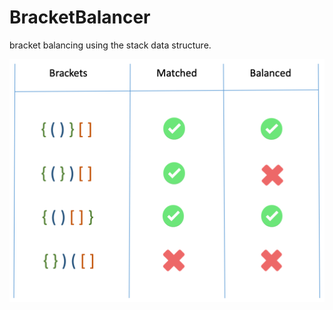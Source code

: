 # BracketBalancer

bracket balancing using the stack data structure.

![Bracket Stack](bracket/stack-().png)
